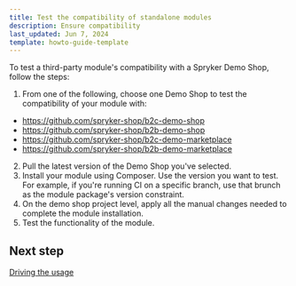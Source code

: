 ```yaml
---
title: Test the compatibility of standalone modules
description: Ensure compatibility
last_updated: Jun 7, 2024
template: howto-guide-template
---
```


To test a third-party module's compatibility with a Spryker Demo Shop, follow the steps:

1. From one of the following, choose one Demo Shop to test the compatibility of your module with:
- https://github.com/spryker-shop/b2c-demo-shop
- https://github.com/spryker-shop/b2b-demo-shop
- https://github.com/spryker-shop/b2c-demo-marketplace
- https://github.com/spryker-shop/b2b-demo-marketplace

2. Pull the latest version of the Demo Shop you've selected.
3. Install your module using Composer.
  Use the version you want to test. For example, if you're running CI on a specific branch, use that brunch as the module package's version constraint.
4. On the demo shop project level, apply all the manual changes needed to complete the module installation.
5. Test the functionality of the module.

## Next step

[Driving the usage](/docs/dg/dev/developing-standalone-modules/driving-the-usage-of-standalone-modules.html)

